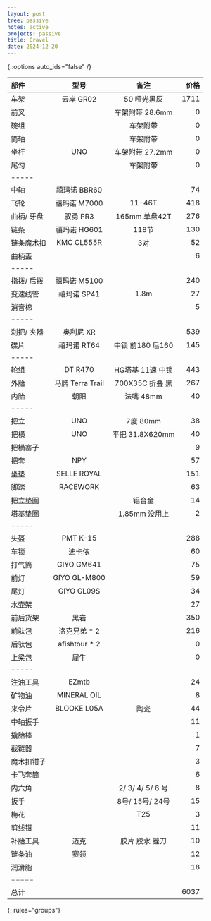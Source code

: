 ```yaml
---
layout: post
tree: passive
notes: active
projects: passive
title: Gravel
date: 2024-12-20
---
```



{::options auto_ids="false" /}


| 部件         | 型号               | 备注               | 价格   |
|:-------------|:------------------:|:------------------:|-------:|
| 车架         | 云岸 GR02          | 50 哑光黑灰        | 1711   |
| 前叉         |                    | 车架附带 28.6mm    | 0      |
| 碗组         |                    | 车架附带           | 0      |
| 筒轴         |                    | 车架附带           | 0      |
| 坐杆         | UNO                | 车架附带 27.2mm    | 0      |
| 尾勾         |                    | 车架附带           | 0      |
|-----
| 中轴         | 禧玛诺 BBR60       |                    | 74     |
| 飞轮         | 禧玛诺 M7000       | 11-46T             | 418    |
| 曲柄/ 牙盘   | 驭勇 PR3           | 165mm 单盘42T      | 276    |
| 链条         | 禧玛诺 HG601       | 118节              | 130    |
| 链条魔术扣   | KMC CL555R         | 3对                | 52     |
| 曲柄盖       |                    |                    | 6      |
|-----
| 指拨/ 后拨   | 禧玛诺 M5100       |                    | 240    |
| 变速线管     | 禧玛诺 SP41        | 1.8m               | 27     |
| 消音棉       |                    |                    | 5      |
|-----
| 刹把/ 夹器   | 奥利尼 XR          |                    | 539    |
| 碟片         | 禧玛诺 RT64        | 中锁 前180 后160   | 145    |
|-----
| 轮组         | DT R470            | HG塔基 11速 中锁   | 443    |
| 外胎         | 马牌 Terra Trail   | 700X35C 折叠 黑    | 267    |
| 内胎         | 朝阳               | 法嘴 48mm          | 40     |
|-----
| 把立         | UNO                | 7度 80mm           | 38     |
| 把横         | UNO                | 平把 31.8X620mm    | 40     |
| 把横塞子     |                    |                    | 9      |
| 把套         | NPY                |                    | 57     |
| 坐垫         | SELLE ROYAL        |                    | 151    |
| 脚踏         | RACEWORK           |                    | 63     |
| 把立垫圈     |                    | 铝合金             | 14     |
| 塔基垫圈     |                    | 1.85mm 没用上      | 2      |
|-----
| 头盔         | PMT K-15           |                    | 288    |
| 车锁         | 迪卡侬             |                    | 60     |
| 打气筒       | GIYO GM641         |                    | 75     |
| 前灯         | GIYO GL-M800       |                    | 59     |
| 尾灯         | GIYO GL09S         |                    | 34     |
| 水壶架       |                    |                    | 27     |
| 前后货架     | 黑岩               |                    | 350    |
| 前驮包       | 洛克兄弟 * 2       |                    | 216    |
| 后驮包       | afishtour * 2      |                    | 0      |
| 上梁包       | 犀牛               |                    | 0      |
|-----
| 注油工具     | EZmtb              |                    | 24     |
| 矿物油       | MINERAL OIL        |                    | 8      |
| 来令片       | BLOOKE L05A        | 陶瓷               | 44     |
| 中轴扳手     |                    |                    | 11     |
| 撬胎棒       |                    |                    | 1      |
| 截链器       |                    |                    | 7      |
| 魔术扣钳子   |                    |                    | 3      |
| 卡飞套筒     |                    |                    | 6      |
| 内六角       |                    | 2/ 3/ 4/ 5/ 6 号   | 8      |
| 扳手         |                    | 8号/ 15号/ 24号    | 15     |
| 梅花         |                    | T25                | 3      |
| 剪线钳       |                    |                    | 11     |
| 补胎工具     | 迈克               | 胶片 胶水 锉刀     | 10     |
| 链条油       | 赛领               |                    | 12     |
| 润滑脂       |                    |                    | 18     |
|=====
| 总计         |                    |                    | 6037   |
{: rules="groups"}


